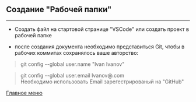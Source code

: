 ## Создание __"Рабочей папки"__ 
---
- Создать файл на стартовой странице "VSCode" или создать проект в рабочей папке

- после создания документа необходимо представиться Git, чтобы в рабочих коммитах сохранялось ваше авторство:

> git config --global user.name "Ivan Ivanov"

> git config --global user.email Ivanov@.com  
Необходимо использовать Email зарегестрированый на "GitHub"

[Главное меню](./readme.md)